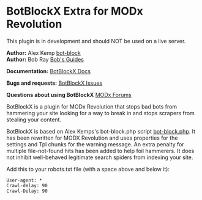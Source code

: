 BotBlockX Extra for MODx Revolution
===================================

This plugin is in development and should NOT be used on a live server.

**Author:** Alex Kemp [bot-block](http://biostatisticien.eu/www.searchlores.org/bot-block.php.txt)<br>
**Author:** Bob Ray [Bob's Guides](http://bobsguides.com)

**Documentation:** [BotBlockX Docs](http://bobsguides.com/botblockx-tutorial.html)

**Bugs and requests:** [BotBlockX Issues](https://github.com/BobRay/BotBlockX/issues)

**Questions about using BotBlockX** [MODx Forums](https://forums.modx.com)

BotBlockX is a plugin for MODx Revolution that stops bad bots from hammering your site looking for a way to break in and stops scrapers from stealing your content.

BotBlockX is based on Alex Kemps's bot-block.php script [bot-block.php](http://biostatisticien.eu/www.searchlores.org/bot-block.php.txt). It has been rewritten for MODX Revolution and uses properties for the settings and Tpl chunks for the warning message. An extra penalty for multiple file-not-found hits has been added to help foil hammerers. It does not inhibit well-behaved legitimate search spiders from indexing your site.

Add this to your robots.txt file (with a space above and below it):

    User-agent: *
    Crawl-delay: 90
    Crawl-Delay: 90